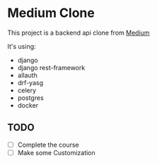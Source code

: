 # Medium Clone

This project is a backend api clone from [Medium](https://medium.com/)

It's using:

- django
- django rest-framework
- allauth
- drf-yasg
- celery
- postgres
- docker

## TODO

- [ ] Complete the course
- [ ] Make some Customization
